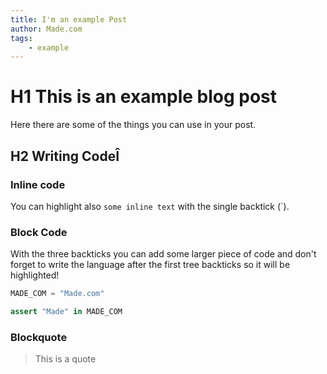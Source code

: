 ```yaml
---
title: I'm an example Post
author: Made.com
tags:
    - example
---
```


# H1 This is an example blog post

Here there are some of the things you can use in your post.

## H2 Writing CodeÎ

### Inline code

You can highlight also `some inline text` with the single backtick (`).

### Block Code

With the three backticks you can add some larger piece of code and don't forget to write
the language after the first tree backticks so it will be highlighted!

```python
MADE_COM = "Made.com"

assert "Made" in MADE_COM
```

### Blockquote

> This is a quote

